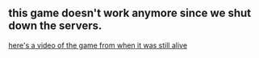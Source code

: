 ## this game doesn't work anymore since we shut down the servers.
[here's a video of the game from when it was still alive](https://twitter.com/itaypooDev/status/1427391465488097284)




